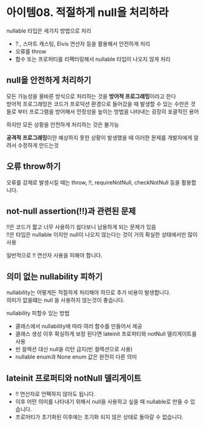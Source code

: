 # 아이템08. 적절하게 null을 처리하라 
nullable 타입은 세가지 방법으로 처리
- ?., 스마트 캐스팅, Elvis 연산자 등을 활용해서 안전하게 처리
- 오류를 throw
- 함수 또는 프로퍼티를 리팩터링해서 nullable 타입이 나오지 않게 처리

## null을 안전하게 처리하기
모든 가능성을 올바른 방식으로 처리하는 것을 <b>방어적 프로그래밍</b>이라고 한다<br>
방어적 프로그래밍은 코드가 프로덕션 환경으로 들어갔을 때 발생할 수 있는 수만은 것들로 부터 프로그램을 방어해서 안정성을 높이는 방법을 나타내는 굉장히 포괄적인 용어

하지만 모든 상황을 안전하게 처리하는 것은 불가능

<b>공격적 프로그래밍</b>이란 예상하지 못한 상황이 발생했을 때 이러한 문제를 개발자에게 알려서 수정하게 만드는것

## 오류 throw하기
오류를 강제로 발생시킬 때는 throw, !!, requireNotNull, checkNotNull 등을 활용합니다.

## not-null assertion(!!)과 관련된 문제
!!은 코드가 짧고 너무 사용하기 쉽다보니 남용하게 되는 문제가 있음<br>
!!은 타입은 nullable 이지만 null이 나오지 않는다는 것이 거의 확실한 상태에서만 많이 사용

일반적으로 !! 연산자 사용을 피해야 합니다.

## 의미 없는 nullability 피하기
nullability는 어떻게든 적절하게 처리해야 하므로 추가 비용이 발생합니다.<br>
의미가 없을떄는 null 을 사용하지 않는것이 좋습니다.<br>

nullability 피할수 있는 방법
- 클래스에서 nullability에 따라 여러 함수를 만들어서 제공
- 클래스 생성 이후 확실하게 보장 된다면 lateinit 프로퍼티와 notNull 델리게이트를 사용
- 빈 컬렉션 대신 null을 리턴 금지(빈 컬렉션으로 사용)
- nullable enum과 None enum 값은 완전히 다른 의미


## lateinit 프로퍼티와 notNull 델리게이트
- !! 연산자로 언팩하지 않아도 됩니다.
- 이후 어떤 의미를 나타내기 위해서 null을 사용하고 싶을 때 nullable로 만들 수 있습니다.
- 프로머티가 초기화된 이후에는 초기화 되지 않은 상태로 돌아갈 수 없습니다.
